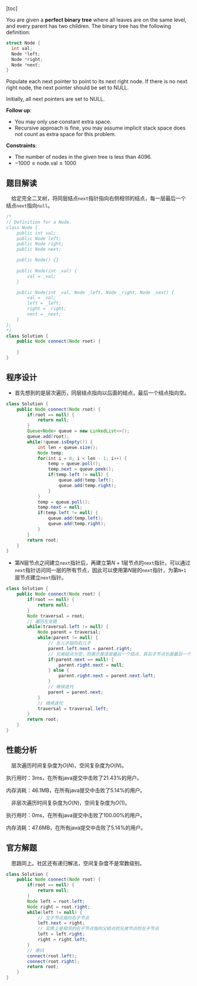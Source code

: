 [toc]

You are given a **perfect binary tree** where all leaves are on the same level, and every parent has two children. The binary tree has the following definition:

```c++
struct Node {
  int val;
  Node *left;
  Node *right;
  Node *next;
}
```

Populate each next pointer to point to its next right node. If there is no next right node, the next pointer should be set to NULL.

Initially, all next pointers are set to NULL.

 

**Follow up**:

* You may only use constant extra space.
* Recursive approach is fine, you may assume implicit stack space does not count as extra space for this problem.

**Constraints**:

* The number of nodes in the given tree is less than 4096.
* $-1000 \le \text{node.val} \le 1000$



## 题目解读

&emsp;给定完全二叉树，将同层结点`next`指针指向右侧相邻的结点，每一层最后一个结点`next`指向`null`。

```java
/*
// Definition for a Node.
class Node {
    public int val;
    public Node left;
    public Node right;
    public Node next;

    public Node() {}
    
    public Node(int _val) {
        val = _val;
    }

    public Node(int _val, Node _left, Node _right, Node _next) {
        val = _val;
        left = _left;
        right = _right;
        next = _next;
    }
};
*/
class Solution {
    public Node connect(Node root) {
        
    }
}
```

## 程序设计

* 首先想到的是层次遍历，同层结点指向以后面的结点，最后一个结点指向空。

```java
class Solution {
    public Node connect(Node root) {
        if(root == null) {
            return null;
        }
        Queue<Node> queue = new LinkedList<>();
        queue.add(root);
        while(!queue.isEmpty()) {
            int len = queue.size();
            Node temp;
            for(int i = 0; i < len - 1; i++) {
                temp = queue.poll();
                temp.next = queue.peek();
                if(temp.left != null) {
                    queue.add(temp.left);
                    queue.add(temp.right);
                }
            }
            temp = queue.poll();
            temp.next = null;
            if(temp.left != null) {
                queue.add(temp.left);
                queue.add(temp.right);
            }
        }
        return root;
    }
}
```

* 第$N$层节点之间建立`next`指针后，再建立第$N+1$层节点的`next`指针。可以通过`next`指针访问同一层的所有节点，因此可以使用第$N$层的`next`指针，为第`N+1`层节点建立`next`指针。


```java
class Solution {
    public Node connect(Node root) {
        if(root == null) {
            return null;
        }
        Node traversal = root;
        // 遍历左支路
        while(traversal.left != null) {
            Node parent = traversal;
            while(parent != null) {
                // 左儿子指向右儿子
                parent.left.next = parent.right;
                // 兄弟结点为空，则表示是该层最后一个结点，其右子节点也是最后一个结点
                if(parent.next == null) {
                    parent.right.next = null;
                } else {
                    parent.right.next = parent.next.left;
                }
                // 继续迭代
                parent = parent.next;
            }
            // 继续迭代
            traversal = traversal.left;
        }
        return root;
    }
}
```

## 性能分析

&emsp;层次遍历时间复杂度为$O(N)$，空间复杂度为$O(N)$。

执行用时：3ms，在所有java提交中击败了21.43%的用户。

内存消耗：46.1MB，在所有java提交中击败了5.14%的用户。

&emsp;非层次遍历时间复杂度为$O(N)$，空间复杂度为$O(1)$。

执行用时：0ms，在所有java提交中击败了100.00%的用户。

内存消耗：47.6MB，在所有java提交中击败了5.14%的用户。

## 官方解题

&emsp;思路同上。社区还有递归解法，空间复杂度不是常数级别。

```java
class Solution {
    public Node connect(Node root) {
        if(root == null) {
            return null;
        }
        Node left = root.left;
        Node right = root.right;
        while(left != null) {
            // 左子节点指向右子节点
            left.next = right;
            // 实质上是相邻的右子节点指向父结点的兄弟节点的左子节点
            left = left.right;
            right = right.left;
        }
        // 递归
        connect(root.left);
        connect(root.right);
        return root;
    }
}
```